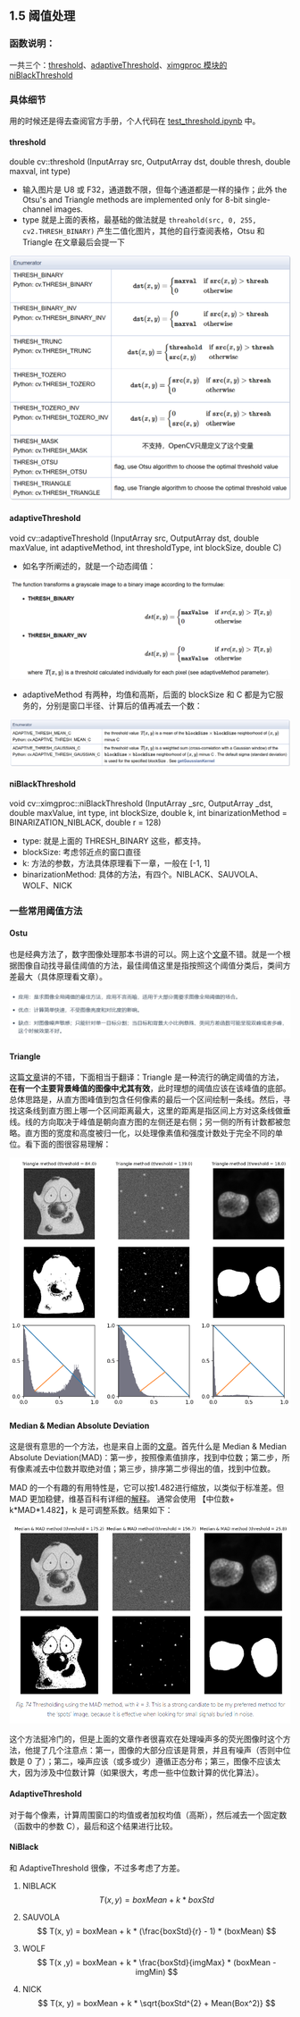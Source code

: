 ## 1.5 阈值处理

### 函数说明：

一共三个：[threshold](https://docs.opencv.org/4.x/d7/d1b/group__imgproc__misc.html#gae8a4a146d1ca78c626a53577199e9c57)、[adaptiveThreshold](https://docs.opencv.org/4.x/d7/d1b/group__imgproc__misc.html#ga72b913f352e4a1b1b397736707afcde3)、[ximgproc 模块的 niBlackThreshold](https://docs.opencv.org/4.x/df/d2d/group__ximgproc.html#gab042a5032bbb85275f1fd3e04e7c7660)

### 具体细节

用的时候还是得去查阅官方手册，个人代码在 [test_threshold.ipynb](../code/test_threshold.ipynb) 中。

#### threshold

double cv::threshold (InputArray src, OutputArray dst, double thresh, double maxval, int type)

- 输入图片是 U8 或 F32，通道数不限，但每个通道都是一样的操作；此外 the Otsu's and Triangle methods are implemented only for 8-bit single-channel images.
- type 就是上面的表格，最基础的做法就是 `threahold(src, 0, 255, cv2.THRESH_BINARY)` 产生二值化图片，其他的自行查阅表格，Otsu 和 Triangle 在文章最后会提一下

![1720837444854](image/1.6/1720837444854.png)

#### adaptiveThreshold

void cv::adaptiveThreshold	(InputArray src, OutputArray dst, double maxValue, int adaptiveMethod, int thresholdType, int blockSize, double C)

- 如名字所阐述的，就是一个动态阈值：

![1720837598672](image/1.6/1720837598672.png)

- adaptiveMethod 有两种，均值和高斯，后面的 blockSize 和 C 都是为它服务的，分别是窗口半径、计算后的值再减去一个数：

![1720837670545](image/1.6/1720837670545.png)

#### niBlackThreshold

void cv::ximgproc::niBlackThreshold	(InputArray _src, OutputArray _dst, double maxValue, int type, int blockSize, double k, int 	binarizationMethod = BINARIZATION_NIBLACK, double r = 128)

- type: 就是上面的 THRESH_BINARY 这些，都支持。
- blockSize: 考虑邻近点的窗口直径
- k: 方法的参数，方法具体原理看下一章，一般在 [-1, 1]
- binarizationMethod: 具体的方法，有四个。NIBLACK、SAUVOLA、WOLF、NICK

### 一些常用阈值方法

#### Ostu

也是经典方法了，数字图像处理那本书讲的可以。网上这个[文章](https://www.zywvvd.com/notes/study/image-processing/otsu-thre/otsu-thre/)不错。就是一个根据图像自动找寻最佳阈值的方法，最佳阈值这里是指按照这个阈值分类后，类间方差最大（具体原理看文章）。

![1720838372109](image/1.6/1720838372109.png)

#### Triangle

这篇[文章](https://bioimagebook.github.io/chapters/2-processing/3-thresholding/thresholding.html#triangle-method)讲的不错，下面相当于翻译：Triangle 是一种流行的确定阈值的方法，**在有一个主要背景峰值的图像中尤其有效**，此时理想的阈值应该在该峰值的底部。总体思路是，从直方图峰值到包含任何像素的最后一个区间绘制一条线。然后，寻找这条线到直方图上哪一个区间距离最大，这里的距离是指区间上方对这条线做垂线。线的方向取决于峰值是朝向直方图的左侧还是右侧；另一侧的所有计数都被忽略。直方图的宽度和高度被归一化，以处理像素值和强度计数处于完全不同的单位。看下面的图很容易理解：

![1720839033958](image/1.6/1720839033958.png)

#### Median & Median Absolute Deviation

这是很有意思的一个方法，也是来自上面的[文章](https://bioimagebook.github.io/chapters/2-processing/3-thresholding/thresholding.html#median-median-absolute-deviation)。首先什么是 Median & Median Absolute Deviation(MAD)：第一步，按照像素值排序，找到中位数；第二步，所有像素减去中位数并取绝对值；第三步，排序第二步得出的值，找到中位数。

MAD 的一个有趣的有用特性是，它可以按1.482进行缩放，以类似于标准差。但 MAD 更加稳健，维基百科有详细的[解释](https://en.wikipedia.org/wiki/Median_absolute_deviation)。 通常会使用 【中位数+ k\*MAD\*1.482】，k 是可调整系数。结果如下：

![1720839856258](image/1.6/1720839856258.png)

这个方法挺冷门的，但是上面的文章作者很喜欢在处理噪声多的荧光图像时这个方法，他提了几个注意点：第一，图像的大部分应该是背景，并且有噪声（否则中位数是 0 了）；第二，噪声应该（或多或少）遵循正态分布；第三，图像不应该太大，因为涉及中位数计算（如果很大，考虑一些中位数计算的优化算法）。

#### AdaptiveThreshold

对于每个像素，计算周围窗口的均值或者加权均值（高斯），然后减去一个固定数（函数中的参数 C），最后和这个结果进行比较。

#### NiBlack

和 AdaptiveThreshold 很像，不过多考虑了方差。

1. NIBLACK
$$
T(x, y) = boxMean + k * boxStd
$$

2. SAUVOLA
$$
T(x, y) = boxMean + k * (\frac{boxStd}{r} - 1) * (boxMean)
$$

3. WOLF
$$
T(x ,y) = boxMean + k * \frac{boxStd}{imgMax} * (boxMean - imgMin)
$$

4. NICK
$$
T(x, y) = boxMean + k * \sqrt{boxStd^{2} + Mean(Box^2)}
$$